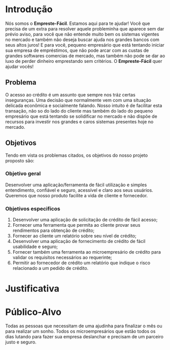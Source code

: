 # Introdução

Nós somos o **Empreste-Fácil**. Estamos aqui para te ajudar! Você que precisa de um extra para resolver aquele probleminha que aparece sem dar prévio aviso, para você que nâo entende muito bem os sistemas vigentes no mercado e também nâo deseja buscar ajuda nos grandes bancos com seus altos juros! E para você, pequeno empresário que está tentando iniciar sua empresa de empréstimos, que nâo pode arcar com as custas de grandes softwares comercias de mercado, mas também nâo pode se dar ao luxo de perder dinheiro emprestando sem critérios. O **Empreste-Fácil** quer ajudar vocês!

## Problema

O acesso ao crédito é um assunto que sempre nos tráz certas inseguranças. Uma decisão que normalmente vem com uma situação delicada econômica e socialmente falando. Nosso intuito é de facilitar esta transação, não so do lado do cliente mas também do lado do pequeno empresário que está tentando se solidificar no mercado e não dispõe de recursos para investir nos grandes e caros sistemas presentes hoje no mercado. 


## Objetivos

Tendo em vista os problemas citados, os objetivos do nosso projeto proposto são: 

### Objetivo geral

 Desenvolver uma aplicação/ferramenta de fácil utilização e simples entendimento, confiável e seguro, acessível e claro aos seus usuários. Queremos que nosso produto facilite a vida de cliente e fornecedor.

### Objetivos especifícos

1. Desenvolver uma aplicação de solicitação de crédito de fácil acesso;
3. Fornecer uma ferramenta que permita ao cliente provar seus rendimentos para obtenção de crédito;
5. Fornecer ao cliente um relatório sobre seu nível de crédito;
3. Desenvolver uma aplicação de fornecimento de crédito de fácil usabilidade e seguro;
7. Fornecer também uma ferramenta ao microempresário de crédito para validar os requisitos necessários ao requerinte;
6. Permitir ao fornecedor de crédito um relatório que indique o risco relacionado a um pedido de crédito. 


# Justificativa




# Público-Alvo

Todas as pessoas que necessitam de uma ajudinha para finalizar o mês ou para realizar um sonho. Todos os microempresários que estão todos os dias lutando para fazer sua empresa deslanchar e precisam de um parceiro justo e seguro.


